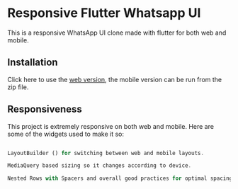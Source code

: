 # Responsive Flutter Whatsapp UI

This is a responsive WhatsApp UI clone made with flutter for both web and mobile.

## Installation

Click here to use the [web version](https://flutterwhatsappclone.netlify.app/#/), the mobile version can be run from the zip file.

## Responsiveness

This project is extremely responsive on both web and mobile. Here are some of the widgets used to make it so: 
   
```dart

LayoutBuilder () for switching between web and mobile layouts.

MediaQuery based sizing so it changes according to device.

Nested Rows with Spacers and overall good practices for optimal spacing for any device.

```
